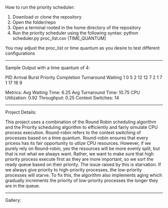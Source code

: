 How to run the priority scheduler:

1. Download or clone the repository
2. Open the folder/repo
3. Open a terminal rooted in the home directory of the repository
4. Run the priority scheduler using the following syntax:
         python scheduler.py proc_list.csv [TIME_QUANTUM]

You may adjust the proc_list or time quantum as you desire to test different configurations

____________________________________________________________________________________________________________________________________________________________________________________

Sample Output with a time quantum of 4:

PID     Arrival Burst   Priority    Completion  Turnaround  Waiting
1       0       5       2           12          12          7
2       1       7       1           17          16          9

Metrics:
Avg Waiting Time: 6.25
Avg Turnaround Time: 10.75
CPU Utilization: 0.92
Throughput: 0.25
Context Switches: 14

____________________________________________________________________________________________________________________________________________________________________________________

Project Details:

This project uses a combination of the Round Robin scheduling algorithm and the Priority scheduling algorithm to efficiently and fairly simulate CPU process execution. Round-robin refers to the context switching of processes based on a time quantum. Round-robin ensures that every pricess has its fair opportunity to utlize CPU resources. However, if we purely rely on Round-robin, yes the resources will be more evenly split, but that is not what we always want. Rather, we want to make sure that high priority process execute first as they are more important, so we sort the ready queue based on their priority. The issue raised by this is starvation. If we always give priority to high-priority processes, the low-priority processes will starve. To fix this, the algorithm also implements aging which gradually increments the priority of low-priority processes the longer they are in the queue.

_____________________________________________________________________________________________________________________________________________________________________________________

Gallery:
